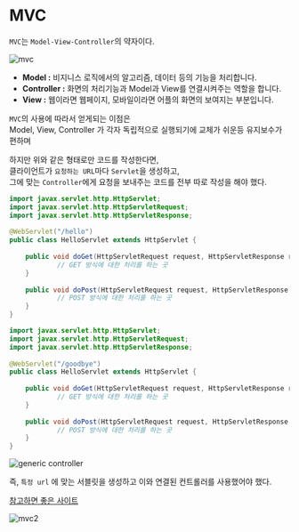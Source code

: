 # MVC  
`MVC`는 `Model-View-Controller`의 약자이다.    

![mvc](https://user-images.githubusercontent.com/50267433/123186655-92bd4e80-d4d3-11eb-8dbf-876cf076cc65.png)
   
* **Model :** 비지니스 로직에서의 알고리즘, 데이터 등의 기능을 처리합니다.
* **Controller :** 화면의 처리기능과 Model과 View를 연결시켜주는 역할을 합니다.
* **View :** 웹이라면 웹페이지, 모바일이라면 어플의 화면의 보여지는 부분입니다.     

`MVC`의 사용에 따라서 얻게되는 이점은   
Model, View, Controller 가 각자 독립적으로 실행되기에 교체가 쉬운등 유지보수가 편하며  



하지만 위와 같은 형태로만 코드를 작성한다면,      
클라이언트가 `요청하는 URL`마다 `Servlet`을 생성하고,            
그에 맞는 `Controller`에게 요청을 보내주는 코드를 전부 따로 작성을 해야 했다.       

```java
import javax.servlet.http.HttpServlet;
import javax.servlet.http.HttpServletRequest;
import javax.servlet.http.HttpServletResponse;
     
@WebServlet("/hello")  
public class HelloServlet extends HttpServlet {
	
	public void doGet(HttpServletRequest request, HttpServletResponse response) throws IOException { 
			// GET 방식에 대한 처리를 하는 곳 
	}
	
	public void doPost(HttpServletRequest request, HttpServletResponse response) throws IOException { 
			// POST 방식에 대한 처리를 하는 곳 
	} 
}
```
```java
import javax.servlet.http.HttpServlet;
import javax.servlet.http.HttpServletRequest;
import javax.servlet.http.HttpServletResponse;
     
@WebServlet("/goodbye")  
public class HelloServlet extends HttpServlet {
	
	public void doGet(HttpServletRequest request, HttpServletResponse response) throws IOException { 
			// GET 방식에 대한 처리를 하는 곳 
	}
	
	public void doPost(HttpServletRequest request, HttpServletResponse response) throws IOException { 
			// POST 방식에 대한 처리를 하는 곳 
	} 
}
```

![generic controller](https://user-images.githubusercontent.com/50267433/123186862-03fd0180-d4d4-11eb-8c25-b34b416d6b72.png)    
        
    
     
즉, `특정 url` 에 맞는 서블릿을 생성하고 이와 연결된 컨트롤러를 사용했어야 했다.    



[참고하면 좋은 사이트](https://m.blog.naver.com/zzang9ha/221846757385)

![mvc2](https://user-images.githubusercontent.com/50267433/123186597-74575300-d4d3-11eb-84a6-9f4e649412c5.png)

